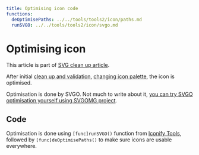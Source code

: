 ```yaml
title: Optimising icon code
functions:
  deOptimisePaths: ../../tools/tools2/icon/paths.md
  runSVGO: ../../tools/tools2/icon/svgo.md
```

# Optimising icon

This article is part of [SVG clean up article](./index.md).

After initial [clean up and validation](./cleanup.md), [changing icon palette](./palette.md), the icon is optimised.

Optimisation is done by SVGO. Not much to write about it, [you can try SVGO optimisation yourself using SVGOMG project](https://jakearchibald.github.io/svgomg/).

## Code

Optimisation is done using `[func]runSVGO()` function from [Iconify Tools](../../tools/tools2/index.md), followed by `[func]deOptimisePaths()` to make sure icons are usable everywhere.
